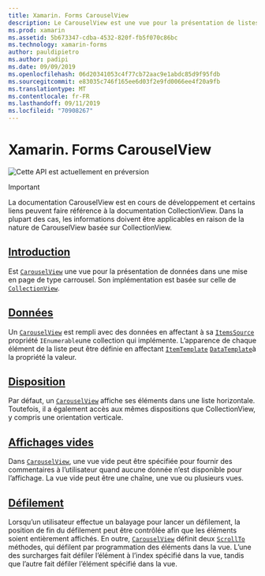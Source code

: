 ```yaml
---
title: Xamarin. Forms CarouselView
description: Le CarouselView est une vue pour la présentation de listes de données dans une mise en page de type carrousel.
ms.prod: xamarin
ms.assetid: 5b673347-cdba-4532-820f-fb5f070c86bc
ms.technology: xamarin-forms
author: pauldipietro
ms.author: padipi
ms.date: 09/09/2019
ms.openlocfilehash: 06d20341053c4f77cb72aac9e1abdc85d9f95fdb
ms.sourcegitcommit: e83035c746f165ee6d03f2e9fd0066ee4f20a9fb
ms.translationtype: MT
ms.contentlocale: fr-FR
ms.lasthandoff: 09/11/2019
ms.locfileid: "70908267"
---
```

# <a name="xamarinforms-carouselview"></a>Xamarin. Forms CarouselView

![](~/media/shared/preview.png "Cette API est actuellement en préversion")

> [!IMPORTANT]
> La documentation CarouselView est en cours de développement et certains liens peuvent faire référence à la documentation CollectionView. Dans la plupart des cas, les informations doivent être applicables en raison de la nature de CarouselView basée sur CollectionView.

## <a name="introductionintroductionmd"></a>[Introduction](introduction.md)

Est [`CarouselView`](xref:Xamarin.Forms.CarouselView) une vue pour la présentation de données dans une mise en page de type carrousel. Son implémentation est basée sur celle de [`CollectionView`](xref:Xamarin.Forms.CollectionView).

## <a name="datacollectionviewpopulate-datamd"></a>[Données](../collectionview/populate-data.md)

Un [`CarouselView`](xref:Xamarin.Forms.CarouselView) est rempli avec des données en affectant à sa [`ItemsSource`](xref:Xamarin.Forms.ItemsView.ItemsSource) propriété `IEnumerable`une collection qui implémente. L’apparence de chaque élément de la liste peut être définie en affectant [`ItemTemplate`](xref:Xamarin.Forms.ItemsView.ItemTemplate) [`DataTemplate`](xref:Xamarin.Forms.DataTemplate)à la propriété la valeur.

## <a name="layoutlayoutmd"></a>[Disposition](layout.md)

Par défaut, un [`CarouselView`](xref:Xamarin.Forms.CarouselView) affiche ses éléments dans une liste horizontale. Toutefois, il a également accès aux mêmes dispositions que CollectionView, y compris une orientation verticale.

## <a name="empty-viewscollectionviewemptyviewmd"></a>[Affichages vides](../collectionview/emptyview.md)

Dans [`CarouselView`](xref:Xamarin.Forms.CarouselView), une vue vide peut être spécifiée pour fournir des commentaires à l’utilisateur quand aucune donnée n’est disponible pour l’affichage. La vue vide peut être une chaîne, une vue ou plusieurs vues.

## <a name="scrollingcollectionviewscrollingmd"></a>[Défilement](../collectionview/scrolling.md)

Lorsqu’un utilisateur effectue un balayage pour lancer un défilement, la position de fin du défilement peut être contrôlée afin que les éléments soient entièrement affichés. En outre, [`CarouselView`](xref:Xamarin.Forms.CarouselView) définit deux [`ScrollTo`](xref:Xamarin.Forms.ItemsView.ScrollTo*) méthodes, qui défilent par programmation des éléments dans la vue. L’une des surcharges fait défiler l’élément à l’index spécifié dans la vue, tandis que l’autre fait défiler l’élément spécifié dans la vue.
